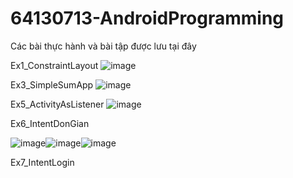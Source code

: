 # 64130713-AndroidProgramming
Các bài thực hành và bài tập được lưu tại đây

Ex1_ConstraintLayout
![image](https://github.com/user-attachments/assets/2ccbf0ab-5c10-41a2-9f1b-02a3f48584b8)

Ex3_SimpleSumApp
![image](https://github.com/user-attachments/assets/b8d888f1-0947-4a83-b91c-eaa48c29499e)

Ex5_ActivityAsListener
![image](https://github.com/user-attachments/assets/38e5415a-bbdb-4045-9125-a67d5ba7d8ab)

Ex6_IntentDonGian

![image](https://github.com/user-attachments/assets/de146246-e77c-4505-a957-32ddddcd1342)![image](https://github.com/user-attachments/assets/795df6cf-8706-44d6-ae94-308c74738518)![image](https://github.com/user-attachments/assets/d75f4df8-b1a1-468e-894a-a110c806609e)

Ex7_IntentLogin





